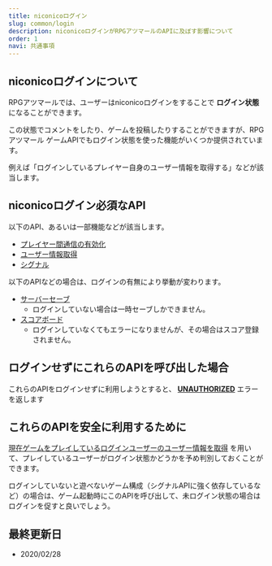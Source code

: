 ```yaml
---
title: niconicoログイン
slug: common/login
description: niconicoログインがRPGアツマールのAPIに及ぼす影響について
order: 1
navi: 共通事項
---
```

  
## niconicoログインについて
RPGアツマールでは、ユーザーはniconicoログインをすることで **ログイン状態** になることができます。
    
この状態でコメントをしたり、ゲームを投稿したりすることができますが、RPGアツマール ゲームAPIでもログイン状態を使った機能がいくつか提供されています。
    
例えば「ログインしているプレイヤー自身のユーザー情報を取得する」などが該当します。
    
## niconicoログイン必須なAPI
以下のAPI、あるいは一部機能などが該当します。
 - [プレイヤー間通信の有効化](/interplayer)
 - [ユーザー情報取得](/user)
 - [シグナル](/signal)
    
以下のAPIなどの場合は、ログインの有無により挙動が変わります。
 - [サーバーセーブ](/storage)
    - ログインしていない場合は一時セーブしかできません。
 - [スコアボード](/scoreboard)
    - ログインしていなくてもエラーになりませんが、その場合はスコア登録されません。
    
## ログインせずにこれらのAPIを呼び出した場合
これらのAPIをログインせずに利用しようとすると、 **[UNAUTHORIZED](/common/errors)** エラーを返します
    
## これらのAPIを安全に利用するために
[現在ゲームをプレイしているログインユーザーのユーザー情報を取得](/user#現在ゲームをプレイしているログインユーザーのユーザー情報を取得) を用いて、プレイしているユーザーがログイン状態かどうかを予め判別しておくことができます。
    
ログインしていないと遊べないゲーム構成（シグナルAPIに強く依存しているなど）の場合は、ゲーム起動時にこのAPIを呼び出して、未ログイン状態の場合はログインを促すと良いでしょう。
    
## 最終更新日
 - 2020/02/28
